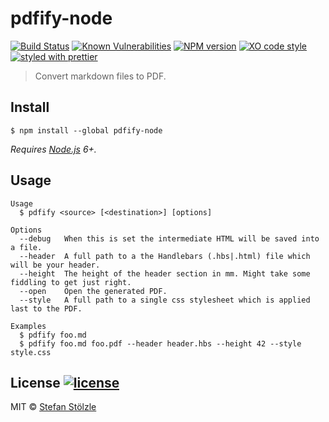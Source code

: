 # pdfify-node
[![Build Status](https://travis-ci.org/stoelzle/pdfify-node.svg?branch=master)](https://travis-ci.org/stoelzle/pdfify-node) [![Known Vulnerabilities](https://snyk.io/test/github/stoelzle/pdfify-node/1a02fcfc15cd9550c6d5629a6719324d381681e2/badge.svg)](https://snyk.io/test/github/stoelzle/pdfify-node/1a02fcfc15cd9550c6d5629a6719324d381681e2) [![NPM version](https://img.shields.io/npm/v/pdfify-node.svg)](https://www.npmjs.com/package/pdfify-node) [![XO code style](https://img.shields.io/badge/code_style-XO-5ed9c7.svg)](https://github.com/sindresorhus/xo) [![styled with prettier](https://img.shields.io/badge/styled_with-prettier-ff69b4.svg)](https://github.com/prettier/prettier)

> Convert markdown files to PDF.

## Install
```
$ npm install --global pdfify-node
```

_Requires [Node.js](https://nodejs.org) 6+._

## Usage
```shell
Usage
  $ pdfify <source> [<destination>] [options]

Options
  --debug   When this is set the intermediate HTML will be saved into a file.
  --header  A full path to a the Handlebars (.hbs|.html) file which will be your header.
  --height  The height of the header section in mm. Might take some fiddling to get just right.
  --open    Open the generated PDF.
  --style   A full path to a single css stylesheet which is applied last to the PDF.

Examples
  $ pdfify foo.md
  $ pdfify foo.md foo.pdf --header header.hbs --height 42 --style style.css
```

## License [![license](https://img.shields.io/github/license/stoelzle/pdfify-node.svg)](https://github.com/stoelzle/pdfify-node/blob/master/license)
MIT © [Stefan Stölzle](https://github.com/stoe)
